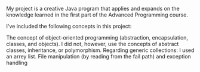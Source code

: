 My project is a creative Java program that applies and expands on the knowledge learned in the first part of the Advanced Programming course.

I've included the following concepts in this project:

The concept of object-oriented programming (abstraction, encapsulation, classes, and objects). I did not, however, use the concepts of abstract classes, inheritance, or polymorphism.
Regarding generic collections: I used an arrey list.
File manipulation (by reading from the fail path) and exception handling
